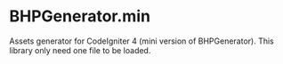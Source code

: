# BHPGenerator.min

Assets generator for CodeIgniter 4 (mini version of BHPGenerator). This library only need one file to be loaded.
